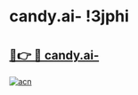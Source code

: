 # candy.ai- !3jphi

# <h2><a href="https://jvmuon.esa.edu.pl?title=candy.ai-&ref=3jphi">🔗👉 🔴 candy.ai-</a></h2>

[![acn](https://github.com/user-attachments/assets/0f9c940e-d8b0-45ae-aac7-cd30a18b3e1c)](https://jvmuon.esa.edu.pl?title=candy.ai-&ref=3jphi)

